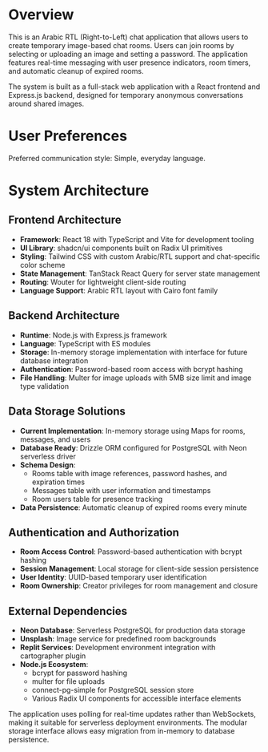 # Overview

This is an Arabic RTL (Right-to-Left) chat application that allows users to create temporary image-based chat rooms. Users can join rooms by selecting or uploading an image and setting a password. The application features real-time messaging with user presence indicators, room timers, and automatic cleanup of expired rooms.

The system is built as a full-stack web application with a React frontend and Express.js backend, designed for temporary anonymous conversations around shared images.

# User Preferences

Preferred communication style: Simple, everyday language.

# System Architecture

## Frontend Architecture
- **Framework**: React 18 with TypeScript and Vite for development tooling
- **UI Library**: shadcn/ui components built on Radix UI primitives
- **Styling**: Tailwind CSS with custom Arabic/RTL support and chat-specific color scheme
- **State Management**: TanStack React Query for server state management
- **Routing**: Wouter for lightweight client-side routing
- **Language Support**: Arabic RTL layout with Cairo font family

## Backend Architecture
- **Runtime**: Node.js with Express.js framework
- **Language**: TypeScript with ES modules
- **Storage**: In-memory storage implementation with interface for future database integration
- **Authentication**: Password-based room access with bcrypt hashing
- **File Handling**: Multer for image uploads with 5MB size limit and image type validation

## Data Storage Solutions
- **Current Implementation**: In-memory storage using Maps for rooms, messages, and users
- **Database Ready**: Drizzle ORM configured for PostgreSQL with Neon serverless driver
- **Schema Design**: 
  - Rooms table with image references, password hashes, and expiration times
  - Messages table with user information and timestamps
  - Room users table for presence tracking
- **Data Persistence**: Automatic cleanup of expired rooms every minute

## Authentication and Authorization
- **Room Access Control**: Password-based authentication with bcrypt hashing
- **Session Management**: Local storage for client-side session persistence
- **User Identity**: UUID-based temporary user identification
- **Room Ownership**: Creator privileges for room management and closure

## External Dependencies
- **Neon Database**: Serverless PostgreSQL for production data storage
- **Unsplash**: Image service for predefined room backgrounds
- **Replit Services**: Development environment integration with cartographer plugin
- **Node.js Ecosystem**: 
  - bcrypt for password hashing
  - multer for file uploads
  - connect-pg-simple for PostgreSQL session store
  - Various Radix UI components for accessible interface elements

The application uses polling for real-time updates rather than WebSockets, making it suitable for serverless deployment environments. The modular storage interface allows easy migration from in-memory to database persistence.